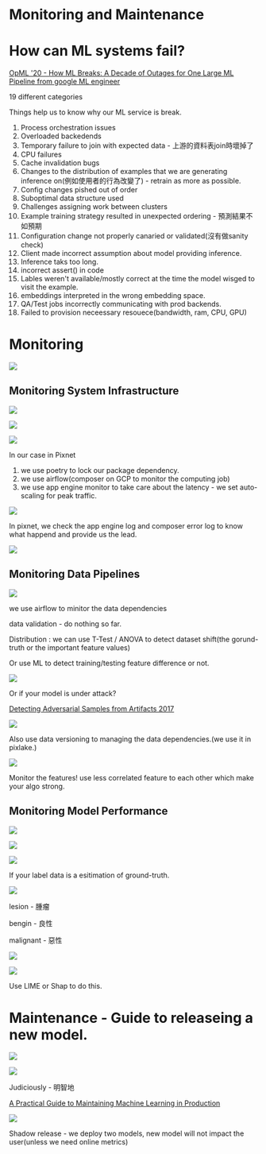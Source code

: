 # Monitoring and Maintenance

# How can ML systems fail?

[OpML '20 - How ML Breaks: A Decade of Outages for One Large ML Pipeline from google ML engineer](https://www.youtube.com/watch?v=hBMHohkRgAA)

19 different categories


Things help us to know why our ML service is break.

1. Process orchestration issues 
2. Overloaded backedends
3. Temporary failure to join with expected data - 上游的資料表join時壞掉了
4. CPU failures
5. Cache invalidation bugs
6. Changes to the distribution of examples that we are generating inference on(例如使用者的行為改變了) - retrain as more as possible.
7. Config changes pished out of order
8. Suboptimal data structure used
9. Challenges assigning work between clusters
10. Example training strategy resulted in unexpected ordering - 預測結果不如預期
11. Configuration change not properly canaried or validated(沒有做sanity check)
12. Client made incorrect assumption about model providing inference.
13. Inference taks too long.
14. incorrect assert() in code
15. Lables weren't available/mostly correct at the time the model wisged to visit the example.
16. embeddings interpreted in the wrong embedding space.
17. QA/Test jobs incorrectly communicating with prod backends.
18. Failed to provision neceessary resouece(bandwidth, ram, CPU, GPU)


# Monitoring

<img src='./asserts/13_1.png'></img>

## Monitoring System Infrastructure

<img src='./asserts/13_2.png'></img>

<img src='./asserts/13_3.png'></img>

<img src='./asserts/13_4.png'></img>

In our case in Pixnet

1. we use poetry to lock our package dependency.
2. we use airflow(composer on GCP to monitor the computing job)
3. we use app engine monitor to take care about the latency - we set auto-scaling for peak traffic.

<img src='./asserts/13_5.png'></img>

In pixnet, we check the app engine log and composer error log to know what happend and provide us the lead.

<img src='./asserts/13_6.png'></img>

## Monitoring Data Pipelines

<img src='./asserts/13_10.png'></img>

we use airflow to minitor the data dependencies

data validation - do nothing so far.

Distribution : we can use T-Test / ANOVA to detect dataset shift(the gorund-truth or the important feature values)

Or use ML to detect training/testing feature difference or not.

<img src='./asserts/13_7.png'></img>

Or if your model is under attack?

[Detecting Adversarial Samples from Artifacts 2017](https://stanford-cs329s.github.io/slides/cs329s_13_slides_monitoring.pdf)

<img src='./asserts/13_8.png'></img>

Also use data versioning to managing the data dependencies.(we use it in pixlake.)

<img src='./asserts/13_9.png'></img>

Monitor the features! use less correlated feature to each other which make your algo strong.

## Monitoring Model Performance

<img src='./asserts/13_11.png'></img>

<img src='./asserts/13_12.png'></img>

<img src='./asserts/13_13.png'></img>

If your label data is a esitimation of ground-truth.

<img src='./asserts/13_14.png'></img>

lesion - 腫瘤

bengin - 良性

malignant - 惡性

<img src='./asserts/13_15.png'></img>

<img src='./asserts/13_16.png'></img>

Use LIME or Shap to do this.

# Maintenance - Guide to releaseing a new model.

<img src='./asserts/13_17.png'></img>


<img src='./asserts/13_18.png'></img>

Judiciously - 明智地

[A Practical Guide to Maintaining Machine Learning in Production](https://eugeneyan.com/writing/practical-guide-to-maintaining-machine-learning/)

<img src='./asserts/13_19.png'></img>

Shadow release - we deploy two models, new model will not impact the user(unless we need online metrics)